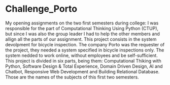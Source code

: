 # Challenge_Porto
  My opening assignments on the two first semesters during college:
  I was responsible for the part of Computational Thinking Using Python (CTUP), but since I was also the group leader I had to help the other members and allign all the parts of our assignment. This project consists in the system devolpment for bicycle inspection. The company Porto was the requester of the project, they needed a system specified in bicycle inspections only. The system nedded to work online, without employees and be self-sufficient.
  This project is divided in six parts, being them: Computational Thiking with Python, Software Design & Total Experience, Domain Driven Design, AI and Chatbot, Responsive Web Development and Building Relational Database. Those are the names of the subjects of this first two semesters.



